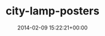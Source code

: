 ---
title:		"city-lamp-posters"
type:		"upload"
description:		"TBC"
date:		"2014-02-09 15:22:21+00:00"
album:		"city"
filename:		"city-lamp-posters.md"
series:		""
cl_public_id:		"city/city-lamp-posters"
cl_version:		1497000228
format:		"tiff"
bytes:		2499424
width:		961
height:		1440
exposure_mode:		"Auto"
program:		"Aperture-priority AE"
aperture:		"1.4"
focal_length:		"50.0 mm"
iso:		"200"
shutter_speed:		"1/4000"
metering:		"Multi-segment"
flash:		"Off, Did not fire"
white_balance:		"As Shot"
colour_temp:		"5950"
has_crop:		"true"
orientation:		"Horizontal (normal)"
camera_model:		"NIKON D800"
lens_info:		"0mm f/0"
artist:		"No artist info"
x_resolution:		"300"
y_resolution:		"300"
---